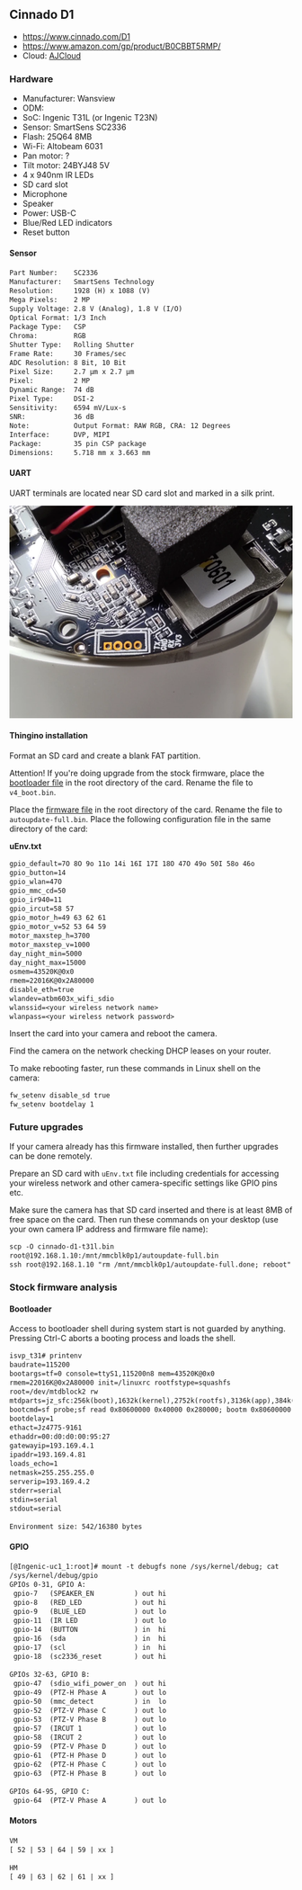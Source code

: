 Cinnado D1
----------
- https://www.cinnado.com/D1
- https://www.amazon.com/gp/product/B0CBBT5RMP/
- Cloud: [AJCloud](https://www.ajcloud.net/)

### Hardware

- Manufacturer: Wansview
- ODM:
- SoC: Ingenic T31L (or Ingenic T23N)
- Sensor: SmartSens SC2336
- Flash: 25Q64 8MB
- Wi-Fi: Altobeam 6031
- Pan motor: ?
- Tilt motor: 24BYJ48 5V
- 4 x 940nm IR LEDs
- SD card slot
- Microphone
- Speaker
- Power: USB-C
- Blue/Red LED indicators
- Reset button

#### Sensor

    Part Number:    SC2336
    Manufacturer:   SmartSens Technology
    Resolution:     1928 (H) x 1088 (V)
    Mega Pixels:    2 MP
    Supply Voltage: 2.8 V (Analog), 1.8 V (I/O)
    Optical Format: 1/3 Inch
    Package Type:   CSP
    Chroma:         RGB
    Shutter Type:   Rolling Shutter
    Frame Rate:     30 Frames/sec
    ADC Resolution: 8 Bit, 10 Bit
    Pixel Size:     2.7 µm x 2.7 µm
    Pixel:          2 MP
    Dynamic Range:  74 dB
    Pixel Type:     DSI-2
    Sensitivity:    6594 mV/Lux-s
    SNR:            36 dB
    Note:           Output Format: RAW RGB, CRA: 12 Degrees
    Interface:      DVP, MIPI
    Package:        35 pin CSP package
    Dimensions:     5.718 mm x 3.663 mm

#### UART

UART terminals are located near SD card slot and marked in a silk print.

![UART](uart.webp)

#### Thingino installation

Format an SD card and create a blank FAT partition.

Attention! If you're doing upgrade from the stock firmware, place the
[bootloader file](/dl/u-boot-isvp_t31_sfcnor_lite.bin) in the root directory
of the card. Rename the file to `v4_boot.bin`.

Place the [firmware file](/dl/cinnado-d1-t31l-20240207.bin)
in the root directory of the card. Rename the file to `autoupdate-full.bin`.
Place the following configuration file in the same directory of the card:

__uEnv.txt__
```
gpio_default=7O 8O 9o 11o 14i 16I 17I 18O 47O 49o 50I 58o 46o
gpio_button=14
gpio_wlan=47O
gpio_mmc_cd=50
gpio_ir940=11
gpio_ircut=58 57
gpio_motor_h=49 63 62 61
gpio_motor_v=52 53 64 59
motor_maxstep_h=3700
motor_maxstep_v=1000
day_night_min=5000
day_night_max=15000
osmem=43520K@0x0
rmem=22016K@0x2A80000
disable_eth=true
wlandev=atbm603x_wifi_sdio
wlanssid=<your wireless network name>
wlanpass=<your wireless network password>
```

Insert the card into your camera and reboot the camera.

Find the camera on the network checking DHCP leases on your router.

To make rebooting faster, run these commands in Linux shell on the camera:

```
fw_setenv disable_sd true
fw_setenv bootdelay 1
```

### Future upgrades

If your camera already has this firmware installed, then further upgrades
can be done remotely.

Prepare an SD card with `uEnv.txt` file including credentials for accessing your
wireless network and other camera-specific settings like GPIO pins etc.

Make sure the camera has that SD card inserted and there is at least 8MB of free
space on the card. Then run these commands on your desktop (use your own camera
IP address and firmware file name):

```
scp -O cinnado-d1-t31l.bin root@192.168.1.10:/mnt/mmcblk0p1/autoupdate-full.bin
ssh root@192.168.1.10 "rm /mnt/mmcblk0p1/autoupdate-full.done; reboot"
```

### Stock firmware analysis

#### Bootloader

Access to bootloader shell during system start is not guarded by anything.
Pressing Ctrl-C aborts a booting process and loads the shell.

```
isvp_t31# printenv
baudrate=115200
bootargs=tf=0 console=ttyS1,115200n8 mem=43520K@0x0 rmem=22016K@0x2A80000 init=/linuxrc rootfstype=squashfs root=/dev/mtdblock2 rw mtdparts=jz_sfc:256k(boot),1632k(kernel),2752k(rootfs),3136k(app),384k(syscfg),32k(flag),8M@0(all)
bootcmd=sf probe;sf read 0x80600000 0x40000 0x280000; bootm 0x80600000
bootdelay=1
ethact=Jz4775-9161
ethaddr=00:d0:d0:00:95:27
gatewayip=193.169.4.1
ipaddr=193.169.4.81
loads_echo=1
netmask=255.255.255.0
serverip=193.169.4.2
stderr=serial
stdin=serial
stdout=serial

Environment size: 542/16380 bytes
```

#### GPIO

```
[@Ingenic-uc1_1:root]# mount -t debugfs none /sys/kernel/debug; cat /sys/kernel/debug/gpio
GPIOs 0-31, GPIO A:
 gpio-7   (SPEAKER_EN          ) out hi
 gpio-8   (RED_LED             ) out hi
 gpio-9   (BLUE_LED            ) out lo
 gpio-11  (IR LED              ) out lo
 gpio-14  (BUTTON              ) in  hi
 gpio-16  (sda                 ) in  hi
 gpio-17  (scl                 ) in  hi
 gpio-18  (sc2336_reset        ) out hi

GPIOs 32-63, GPIO B:
 gpio-47  (sdio_wifi_power_on  ) out hi
 gpio-49  (PTZ-H Phase A       ) out lo
 gpio-50  (mmc_detect          ) in  lo
 gpio-52  (PTZ-V Phase C       ) out lo
 gpio-53  (PTZ-V Phase B       ) out lo
 gpio-57  (IRCUT 1             ) out lo
 gpio-58  (IRCUT 2             ) out lo
 gpio-59  (PTZ-V Phase D       ) out lo
 gpio-61  (PTZ-H Phase D       ) out lo
 gpio-62  (PTZ-H Phase C       ) out lo
 gpio-63  (PTZ-H Phase B       ) out lo

GPIOs 64-95, GPIO C:
 gpio-64  (PTZ-V Phase A       ) out lo
 ```

#### Motors
```
VM
[ 52 | 53 | 64 | 59 | xx ]

HM
[ 49 | 63 | 62 | 61 | xx ]
```
